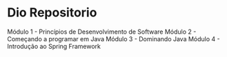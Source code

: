 # Dio Repositorio

Módulo 1 - Princípios de Desenvolvimento de Software
Módulo 2 - Começando a programar em Java
Módulo 3 - Dominando Java
Módulo 4 - Introdução ao Spring Framework
